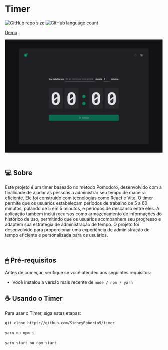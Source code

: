 # Timer

<!---Esses são exemplos. Veja https://shields.io para outras pessoas ou para personalizar este conjunto de escudos. Você pode querer incluir dependências, status do projeto e informações de licença aqui--->

![GitHub repo size](https://img.shields.io/github/repo-size/SidneyRoberto9/timer?style=for-the-badge)
![GitHub language count](https://img.shields.io/github/languages/count/SidneyRoberto9/timer?style=for-the-badge)

<a href="https://timer-sid.netlify.app/" target="_blank">Demo</a>

<img src=".github/1440x1035.png" alt="exemplo imagem">
<br /> 
<br /> 
 
## 💻 Sobre

Este projeto é um timer baseado no método Pomodoro, desenvolvido com a finalidade de ajudar as pessoas a administrar seu tempo de maneira eficiente. Ele foi construído com tecnologias como React e Vite. O timer permite que os usuários estabeleçam períodos de trabalho de 5 a 60 minutos, pulando de 5 em 5 minutos, e períodos de descanso entre eles. A aplicação também inclui recursos como armazenamento de informações do histórico de uso, permitindo que os usuários acompanhem seu progresso e adaptem sua estratégia de administração de tempo. O projeto foi desenvolvido para proporcionar uma experiência de administração de tempo eficiente e personalizada para os usuários.

<br />

## 🖱 Pré-requisitos

Antes de começar, verifique se você atendeu aos seguintes requisitos:

- Você instalou a versão mais recente de `node / npm / yarn`
  <br />

## ☕ Usando o Timer

Para usar o Timer, siga estas etapas:

```
git clone https://github.com/SidneyRoberto9/timer

yarn ou npm i

yarn start ou npm start
```
